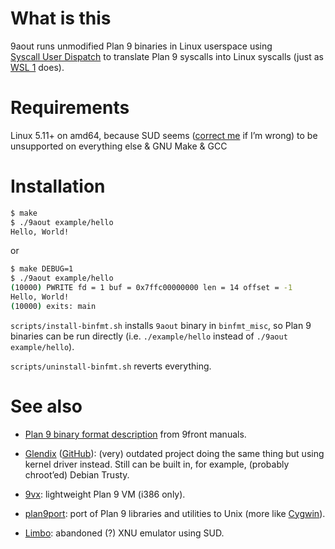 # What is this

9aout runs unmodified Plan 9 binaries in Linux userspace using [Syscall User Dispatch](https://docs.kernel.org/admin-guide/syscall-user-dispatch.html) to translate Plan 9 syscalls into Linux syscalls (just as [WSL 1](https://en.wikipedia.org/wiki/Windows_Subsystem_for_Linux#WSL_1) does).

# Requirements

Linux 5.11+ on amd64, because SUD seems ([correct me](https://github.com/forked-from-1kasper/9aout/issues) if I’m wrong) to be unsupported on everything else & GNU Make & GCC

# Installation

```sh
$ make
$ ./9aout example/hello
Hello, World!
```

or

```sh
$ make DEBUG=1
$ ./9aout example/hello
(10000) PWRITE fd = 1 buf = 0x7ffc00000000 len = 14 offset = -1
Hello, World!
(10000) exits: main
```

`scripts/install-binfmt.sh` installs `9aout` binary in `binfmt_misc`, so Plan 9 binaries can be run directly (i.e. `./example/hello` instead of `./9aout example/hello`).

`scripts/uninstall-binfmt.sh` reverts everything.

# See also

* [Plan 9 binary format description](http://man.9front.org/6/a.out) from 9front manuals.

* [Glendix](https://www.glendix.org/) ([GitHub](https://github.com/anantn/glendix)): (very) outdated project doing the same thing but using kernel driver instead. Still can be built in, for example, (probably chroot’ed) Debian Trusty.

* [9vx](https://github.com/9fans/vx32/tree/main/src/9vx): lightweight Plan 9 VM (i386 only).

* [plan9port](https://github.com/9fans/plan9port): port of Plan 9 libraries and utilities to Unix (more like [Cygwin](https://www.cygwin.com/)).

* [Limbo](https://github.com/meme/limbo): abandoned (?) XNU emulator using SUD.
